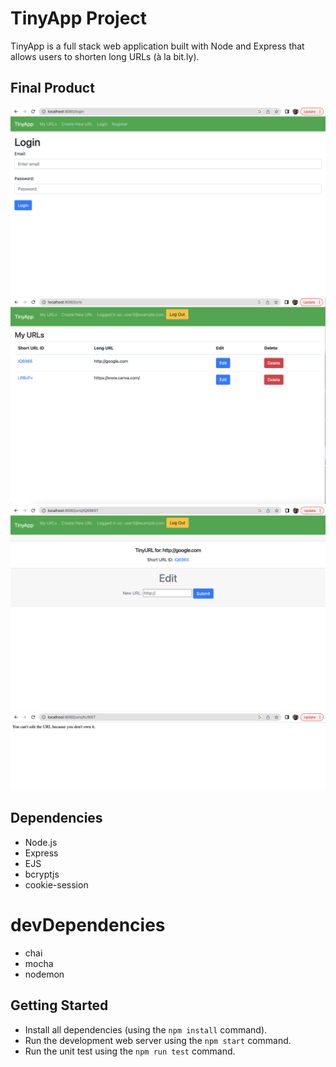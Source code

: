 # TinyApp Project

TinyApp is a full stack web application built with Node and Express that allows users to shorten long URLs (à la bit.ly).

## Final Product

!["screenshot of login page"](https://github.com/yuliiiiiiii/tinyapp/blob/main/docs/Login_page.png?raw=true)
!["screenshot of URLs page"](https://github.com/yuliiiiiiii/tinyapp/blob/main/docs/urls_page.png?raw=true)
!["screenshot of URLs/edit page"](https://github.com/yuliiiiiiii/tinyapp/blob/main/docs/urls_edit_page.png?raw=true)
!["User can only edit their own URL"](https://github.com/yuliiiiiiii/tinyapp/blob/main/docs/can_only_edit_if_user_created_the_URL.png?raw=true)

## Dependencies

- Node.js
- Express
- EJS
- bcryptjs
- cookie-session

# devDependencies

- chai
- mocha
- nodemon


## Getting Started

- Install all dependencies (using the `npm install` command).
- Run the development web server using the `npm start` command.
- Run the unit test using the `npm run test` command.